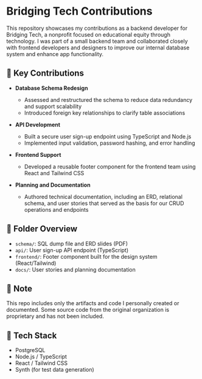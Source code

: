 # Bridging Tech Contributions

This repository showcases my contributions as a backend developer for Bridging Tech, a nonprofit focused on educational equity through technology. I was part of a small backend team and collaborated closely with frontend developers and designers to improve our internal database system and enhance app functionality.

## 🔧 Key Contributions

- **Database Schema Redesign**
  - Assessed and restructured the schema to reduce data redundancy and support scalability
  - Introduced foreign key relationships to clarify table associations

- **API Development**
  - Built a secure user sign-up endpoint using TypeScript and Node.js
  - Implemented input validation, password hashing, and error handling

- **Frontend Support**
  - Developed a reusable footer component for the frontend team using React and Tailwind CSS

- **Planning and Documentation**
  - Authored technical documentation, including an ERD, relational schema, and user stories that served as the basis for our CRUD operations and endpoints

## 📁 Folder Overview

- `schema/`: SQL dump file and ERD slides (PDF)
- `api/`: User sign-up API endpoint (TypeScript)
- `frontend/`: Footer component built for the design system (React/Tailwind)
- `docs/`: User stories and planning documentation

## 📝 Note

This repo includes only the artifacts and code I personally created or documented. Some source code from the original organization is proprietary and has not been included.

## 🧵 Tech Stack

- PostgreSQL
- Node.js / TypeScript
- React / Tailwind CSS
- Synth (for test data generation)
